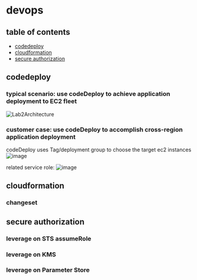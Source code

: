 # devops

## table of contents
- [codedeploy](#codedeploy)
- [cloudformation](#cloudformation)
- [secure authorization](#secure-authorization)

## codedeploy
### typical scenario: use codeDeploy to achieve application deployment to EC2 fleet
![Lab2Architecture](https://user-images.githubusercontent.com/97269758/154800945-764998ae-e768-4fe7-bfce-3bb9097441c3.png)

### customer case: use codeDeploy to accomplish cross-region application deployment
codeDeploy uses Tag/deployment group to choose the target ec2 instances
![image](https://user-images.githubusercontent.com/97269758/154800967-875171c8-4b2e-427f-91da-0e0383ab0ac5.png)

related service role: 
![image](https://user-images.githubusercontent.com/97269758/154800971-02529a0a-c9b0-4c11-bc16-bdb36855f4f5.png)

## cloudformation
### changeset

## secure authorization
### leverage on STS assumeRole

### leverage on KMS

### leverage on Parameter Store
